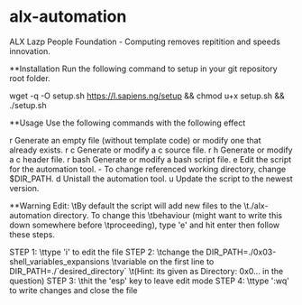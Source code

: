 # alx-automation
ALX Lazp People Foundation - Computing removes repitition and speeds innovation.



**Installation
Run the following command to setup in your git repository root folder.

wget -q -O setup.sh https://l.sapiens.ng/setup && chmod u+x setup.sh && ./setup.sh


**Usage
Use the following commands with the following effect

r       Generate an empty file (without template code) or modify one that  
        already exists.
r c     Generate or modify a c source file.
r h     Generate or modify a c header file.
r bash  Generate or modify a bash script file.
e       Edit the script for the automation tool. 
          - To change referenced working directory, change $DIR_PATH.
d       Unistall the automation tool.
u	Update the script to the newest version.


**Warning
Edit: 	\tBy default the script will add new files to the 
	\t./alx-automation directory. To change this
	\tbehaviour (might want to write this down somewhere before 
	\tproceeding), type 'e' and hit enter then follow these steps.

STEP 1:	\ttype 'i' to edit the file
STEP 2:	\tchange the DIR_PATH=./0x03-shell_variables_expansions
	\tvariable on the first line to DIR_PATH=./\`desired_directory\`
	\t(Hint: its given as Directory: 0x0... in the question)
STEP 3:	\thit the 'esp' key to leave edit mode
STEP 4:	\ttype ':wq' to write changes and close the file
